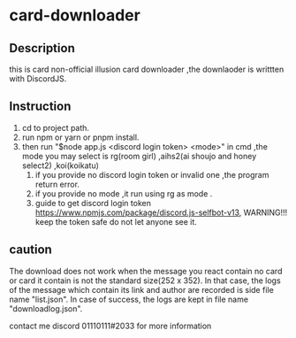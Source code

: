 # card-downloader
## Description
this is card non-official illusion card downloader ,the downlaoder is writtten with DiscordJS.
## Instruction
1. cd to project path.
1. run npm or yarn or pnpm install.
2. then run "$node app.js &lt;discord login token> &lt;mode>" in cmd ,the mode you may select is rg(room girl) ,aihs2(ai shoujo and honey select2) ,koi(koikatu) 
    1. if you provide no discord login token or invalid one ,the program return error.
    2. if you provide no mode ,it run using rg as mode .
    3. guide to get discord login token https://www.npmjs.com/package/discord.js-selfbot-v13,
WARNING!!! keep the token safe do not let anyone see it.


## caution
The download does not work when the message you react contain no card or card it contain is not the standard size(252 x 352).
In that case, the logs of the message which contain its link and author are recorded is side file name "list.json".
In case of success, the logs are kept in file name "downloadlog.json".

contact me discord 01110111#2033 for more information
